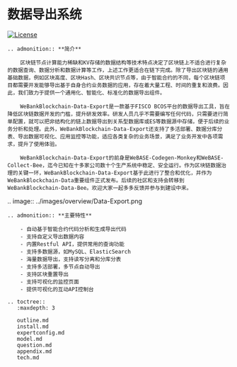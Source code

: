 # 数据导出系统

[![License](https://img.shields.io/badge/license-Apache%202-4EB1BA.svg)](https://www.apache.org/licenses/LICENSE-2.0.html)

```eval_rst
.. admonition:: **简介**

    区块链节点计算能力稀缺和KV存储的数据结构等技术特点决定了区块链上不适合进行复杂的数据查询、数据分析和数据计算等工作，上述工作更适合在链下完成。除了导出区块链的通用基础数据，例如区块高度、区块Hash、区块共识节点等，由于智能合约的不同，每个区块链项目都需要开发能够导出基于自身合约业务数据的应用，存在着大量工程、时间的重复和浪费。因此，我们致力于提供一个通用化、智能化、标准化的数据导出组件。

    WeBankBlockchain-Data-Export是一款基于FISCO BCOS平台的数据导出工具，旨在降低区块链数据开发的门槛，提升研发效率。研发人员几乎不需要编写任何代码，只需要进行简单配置，就可以把非结构化的链上数据导出到关系型数据库或ES等数据源中存储，便于后续的业务分析和处理。此外，WeBankBlockchain-Data-Export还支持了多活部署、数据分库分表、导出数据可视化、应用监控等功能，适应各类复杂的业务场景，满足了业务开发中各项需求，提升了使用体验。

    WeBankBlockchain-Data-Export的前身是WeBASE-Codegen-Monkey和WeBASE-Collect-Bee，迄今已知在十多家公司数十个生产系统中稳定、安全运行。作为区块链数据治理的关键一环，WeBankBlockchain-Data-Export基于此进行了整合和优化，并作为WeBankBlockchain-Data重要组件正式发布。后续的社区和支持会转移到WeBankBlockchain-Data-Bee。欢迎大家一起多多反馈并参与到建设中来。

```
.. image:: ../images/overview/Data-Export.png

```eval_rst
.. admonition:: **主要特性**

    - 自动基于智能合约代码分析和生成导出代码
    - 支持自定义导出数据内容
    - 内置Restful API，提供常用的查询功能
    - 支持多数据源，如MySQL、ElasticSearch
    - 海量数据导出，支持读写分离和分库分表
    - 支持多活部署，多节点自动导出
    - 支持区块重置导出
    - 支持可视化的监控页面
    - 提供可视化的互动API控制台
```

```eval_rst
.. toctree::
   :maxdepth: 3

   outline.md
   install.md
   expertconfig.md
   model.md
   question.md
   appendix.md
   tech.md
```
